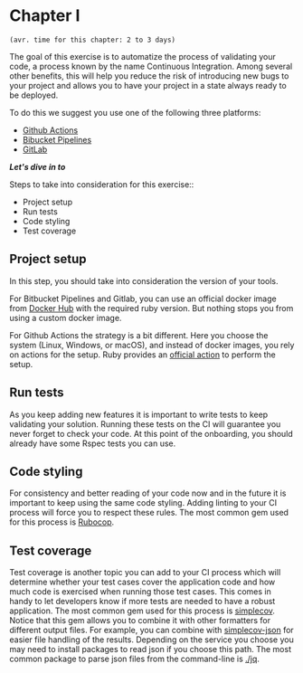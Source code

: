 # Chapter I
`(avr. time for this chapter: 2 to 3 days)`

The goal of this exercise is to automatize the process of validating your code, a process known by the name Continuous Integration. Among several other benefits, this will help you reduce the risk of introducing new bugs to your project and allows you to have your project in a state always ready to be deployed.

To do this we suggest you use one of the following three platforms:

- [Github Actions](https://docs.github.com/en/actions)
- [Bibucket Pipelines](https://support.atlassian.com/bitbucket-cloud/docs/get-started-with-bitbucket-pipelines/)
- [GitLab](https://docs.gitlab.com/ee/ci/)

***Let's dive in to***

Steps to take into consideration for this exercise::

- Project setup
- Run tests
- Code styling
- Test coverage

## Project setup

In this step, you should take into consideration the version of your tools.

For Bitbucket Pipelines and Gitlab, you can use an official docker image from [Docker Hub](https://hub.docker.com) with the required ruby version. But nothing stops you from using a custom docker image.

For Github Actions the strategy is a bit different. Here you choose the system (Linux, Windows, or macOS), and instead of docker images, you rely on actions for the setup. Ruby provides an [official action](https://github.com/ruby/setup-ruby) to perform the setup.

## Run tests

As you keep adding new features it is important to write tests to keep validating your solution. Running these tests on the CI will guarantee you never forget to check your code. At this point of the onboarding, you should already have some Rspec tests you can use.

## Code styling

For consistency and better reading of your code now and in the future it is important to keep using the same code styling. Adding linting to your CI process will force you to respect these rules. The most common gem used for this process is [Rubocop](https://docs.rubocop.org/rubocop/1.18/installation.html).

## Test coverage

Test coverage is another topic you can add to your CI process which will determine whether your test cases cover the application code and how much code is exercised when running those test cases. This comes in handy to let developers know if more tests are needed to have a robust application. The most common gem used for this process is [simplecov](https://github.com/simplecov-ruby/simplecov). Notice that this gem allows you to combine it with other formatters for different output files. For example, you can combine with [simplecov-json](https://github.com/vicentllongo/simplecov-json) for easier file handling of the results. Depending on the service you choose you may need to install packages to read json if you choose this path. The most common package to parse json files from the command-line is [./jq](https://jqlang.github.io/jq/).
